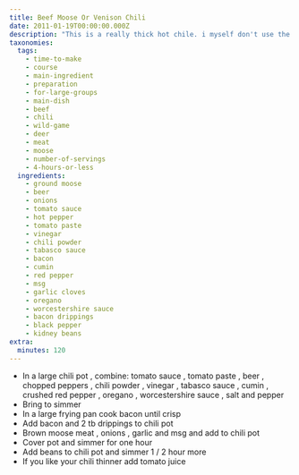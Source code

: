 ```yaml
---
title: Beef Moose Or Venison Chili
date: 2011-01-19T00:00:00.000Z
description: "This is a really thick hot chile. i myself don't use the hot peppers or tabasco sauce. i also use the ground red pepper instead of the crushed red pepper. i like my chili a little more thinner so i also add tomato juice. \r\nmake this on a nice cold day and it'll heat you up in no time."
taxonomies:
  tags:
    - time-to-make
    - course
    - main-ingredient
    - preparation
    - for-large-groups
    - main-dish
    - beef
    - chili
    - wild-game
    - deer
    - meat
    - moose
    - number-of-servings
    - 4-hours-or-less
  ingredients:
    - ground moose
    - beer
    - onions
    - tomato sauce
    - hot pepper
    - tomato paste
    - vinegar
    - chili powder
    - tabasco sauce
    - bacon
    - cumin
    - red pepper
    - msg
    - garlic cloves
    - oregano
    - worcestershire sauce
    - bacon drippings
    - black pepper
    - kidney beans
extra:
  minutes: 120
---
```

 - In a large chili pot , combine: tomato sauce , tomato paste , beer , chopped peppers , chili powder , vinegar , tabasco sauce , cumin , crushed red pepper , oregano , worcestershire sauce , salt and pepper
 - Bring to simmer
 - In a large frying pan cook bacon until crisp
 - Add bacon and 2 tb drippings to chili pot
 - Brown moose meat , onions , garlic and msg and add to chili pot
 - Cover pot and simmer for one hour
 - Add beans to chili pot and simmer 1 / 2 hour more
 - If you like your chili thinner add tomato juice
